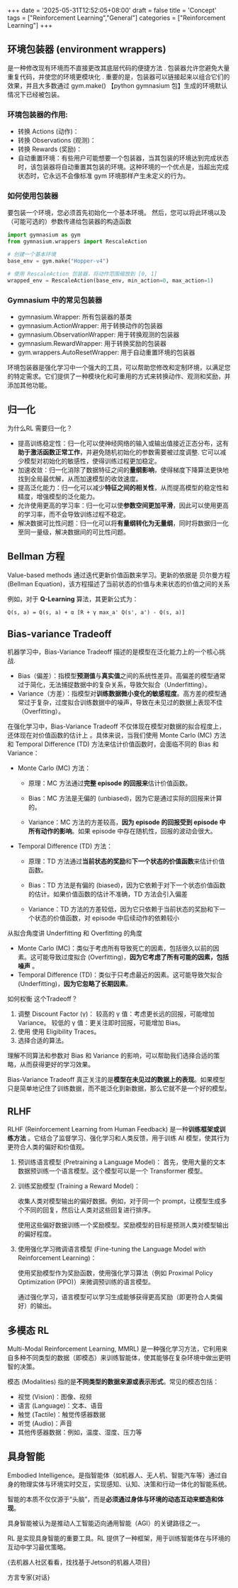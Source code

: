 +++
date = '2025-05-31T12:52:05+08:00'
draft = false
title = 'Concept'
tags = ["Reinforcement Learning","General"]
categories = ["Reinforcement Learning"]
+++


## 环境包装器 (environment wrappers) 
是一种修改现有环境而不直接更改其底层代码的便捷方法 . 包装器允许您避免大量重复代码，并使您的环境更模块化 . 重要的是，包装器可以链接起来以组合它们的效果，并且大多数通过 gym.make() 【python gymnasium 包】生成的环境默认情况下已经被包装。


### 环境包装器的作用:
- 转换 Actions (动作)：
- 转换 Observations (观测)：
- 转换 Rewards (奖励)：
- 自动重置环境：有些用户可能想要一个包装器，当其包装的环境达到完成状态时，该包装器将自动重置其包装的环境。这种环境的一个优点是，当超出完成状态时，它永远不会像标准 gym 环境那样产生未定义的行为。


### 如何使用包装器
要包装一个环境，您必须首先初始化一个基本环境。 然后，您可以将此环境以及（可能可选的）参数传递给包装器的构造函数

~~~python
import gymnasium as gym
from gymnasium.wrappers import RescaleAction

# 创建一个基本环境
base_env = gym.make("Hopper-v4")

# 使用 RescaleAction 包装器，将动作范围缩放到 [0, 1]
wrapped_env = RescaleAction(base_env, min_action=0, max_action=1)
~~~

### Gymnasium 中的常见包装器
- gymnasium.Wrapper: 所有包装器的基类
- gymnasium.ActionWrapper: 用于转换动作的包装器
- gymnasium.ObservationWrapper: 用于转换观测的包装器
- gymnasium.RewardWrapper: 用于转换奖励的包装器
- gym.wrappers.AutoResetWrapper: 用于自动重置环境的包装器

环境包装器是强化学习中一个强大的工具，可以帮助您修改和定制环境，以满足您的特定需求。它们提供了一种模块化和可重用的方式来转换动作、观测和奖励，并添加其他功能。


## 归一化

为什么RL 需要归一化？

- 提高训练稳定性：归一化可以使神经网络的输入或输出值接近正态分布，这有**助于激活函数正常工作**，并避免随机初始化的参数需要被过度调整. 它可以减少模型对初始化的敏感性，使得训练过程更加稳定。
- 加速收敛：归一化消除了数据特征之间的**量纲影响**，使得梯度下降算法更快地找到全局最优解，从而加速模型的收敛速度。
- 提高泛化能力：归一化可以减少**特征之间的相关性**，从而提高模型的稳定性和精度，增强模型的泛化能力。
- 允许使用更高的学习率：归一化可以使**参数空间更加平滑**，因此可以使用更高的学习率，而不会导致训练过程不稳定。
- 解决数据可比性问题：归一化可以将**有量纲转化为无量纲**，同时将数据归一化至同一量级，解决数据间的可比性问题。


## Bellman 方程

Value-based methods 通过迭代更新价值函数来学习。更新的依据是 贝尔曼方程 (Bellman Equation)，该方程描述了当前状态的价值与未来状态的价值之间的关系

例如，对于 **Q-Learning** 算法，其更新公式为：

`Q(s, a) = Q(s, a) + α [R + γ max_a' Q(s', a') - Q(s, a)]`


## Bias-variance Tradeoff

机器学习中，Bias-Variance Tradeoff 描述的是模型在泛化能力上的一个核心挑战.

- Bias（偏差）：指模型**预测值**与**真实值**之间的系统性差异。高偏差的模型通常过于简化，无法捕捉数据中的复杂关系，导致欠拟合（Underfitting）。
- Variance（方差）：指模型对**训练数据微小变化的敏感程度**。高方差的模型通常过于复杂，过度拟合训练数据中的噪声，导致在未见过的数据上表现不佳（Overfitting）。

在强化学习中，Bias-Variance Tradeoff 不仅体现在模型对数据的拟合程度上，还体现在对价值函数的估计上 。具体来说，当我们使用 Monte Carlo (MC) 方法和 Temporal Difference (TD) 方法来估计价值函数时，会面临不同的 Bias 和 Variance：

- Monte Carlo (MC) 方法：

  - 原理：MC 方法通过**完整 episode 的回报来**估计价值函数。

  - Bias：MC 方法是无偏的 (unbiased)，因为它是通过实际的回报来计算的。

  - Variance：MC 方法的方差较高，**因为 episode 的回报受到 episode 中所有动作的影响**。如果 episode 中存在随机性，回报的波动会很大。

- Temporal Difference (TD) 方法：

  - 原理：TD 方法通过**当前状态的奖励**和**下一个状态的价值函数**来估计价值函数。

  - Bias：TD 方法是有偏的 (biased)，因为它依赖于对下一个状态价值函数的估计。如果价值函数的估计不准确，TD 方法会引入偏差 

  - Variance：TD 方法的方差较低，因为它只依赖于当前状态的奖励和下一个状态的价值函数，对 episode 中后续动作的依赖较小


从拟合角度讲 Underfitting 和 Overfitting 的角度

  - Monte Carlo (MC)：类似于考虑所有导致死亡的因素，包括很久以前的因素。这可能导致过度拟合 (Overfitting)，**因为它考虑了所有可能的因素，包括噪声** 。
  - Temporal Difference (TD)：类似于只考虑最近的因素。这可能导致欠拟合 (Underfitting)，**因为它忽略了长期因素**。

如何权衡 这个Tradeoff？
1. 调整 Discount Factor (γ)：
    较高的 γ 值：考虑更长远的回报，可能增加 Variance。
    较低的 γ 值：更关注即时回报，可能增加 Bias。
2. 使用 使用 Eligibility Traces。
3. 选择合适的算法。

理解不同算法和参数对 Bias 和 Variance 的影响，可以帮助我们选择合适的策略，从而获得更好的学习效果。

Bias-Variance Tradeoff 真正关注的是**模型在未见过的数据上的表现**。如果模型只是简单地记住了训练数据，而不能泛化到新数据，那么它就不是一个好的模型。


## RLHF

RLHF (Reinforcement Learning from Human Feedback) 是一种**训练框架或训练方法** 。它结合了监督学习、强化学习和人类反馈，用于训练 AI 模型，使其行为更符合人类的偏好和价值观。

1. 预训练语言模型 (Pretraining a Language Model)： 首先，使用大量的文本数据预训练一个语言模型。这个模型可以是一个 Transformer 模型。

2. 训练奖励模型 (Training a Reward Model)： 
    
    收集人类对模型输出的偏好数据。例如，对于同一个 prompt，让模型生成多个不同的回复，然后让人类对这些回复进行排序。

    使用这些偏好数据训练一个奖励模型。奖励模型的目标是预测人类对模型输出的偏好程度。

3. 使用强化学习微调语言模型 (Fine-tuning the Language Model with Reinforcement Learning)：

    使用奖励模型作为奖励函数，使用强化学习算法（例如 Proximal Policy Optimization (PPO)）来微调预训练的语言模型。

    通过强化学习，语言模型可以学习生成能够获得更高奖励（即更符合人类偏好）的输出。


## 多模态 RL

Multi-Modal Reinforcement Learning, MMRL) 是一种强化学习方法，它利用来自多种不同类型的数据（即模态）来训练智能体，使其能够在复杂环境中做出更明智的决策。

模态 (Modalities) 指的是**不同类型的数据来源或表示形式**。常见的模态包括：

  - 视觉 (Vision)：图像、视频
  - 语言 (Language)：文本、语音
  - 触觉 (Tactile)：触觉传感器数据
  - 听觉 (Audio)：声音
  - 其他传感器数据：例如，温度、湿度、压力等


## 具身智能 

Embodied Intelligence。是指智能体（如机器人、无人机、智能汽车等）通过自身的物理实体与环境实时交互，实现感知、认知、决策和行动一体化的智能系统。

智能的本质不仅仅源于“头脑”，而是**必须通过身体与环境的动态互动来塑造和体现**。

具身智能被认为是推动人工智能迈向通用智能（AGI）的关键路径之一。

RL 是实现具身智能的重要工具。RL 提供了一种框架，用于训练智能体在与环境的互动中学习最优策略。

{去机器人社区看看，找找基于Jetson的机器人项目}

方言专家{对话}



